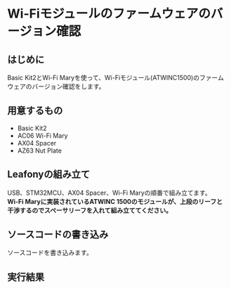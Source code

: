# Wi-Fiモジュールのファームウェアのバージョン確認
## はじめに
Basic Kit2とWi-Fi Maryを使って、Wi-Fiモジュール(ATWINC1500)のファームウェアのバージョン確認をします。

## 用意するもの
* Basic Kit2
* AC06 Wi-Fi Mary
* AX04 Spacer
* AZ63 Nut Plate

## Leafonyの組み立て
USB、STM32MCU、AX04 Spacer、Wi-Fi Maryの順番で組み立てます。</br>
**Wi-Fi Maryに実装されているATWINC 1500のモジュールが、上段のリーフと干渉するのでスペーサリーフを入れて組み立ててください。**</br>

## ソースコードの書き込み
ソースコードを書き込みます。</br>

## 実行結果

